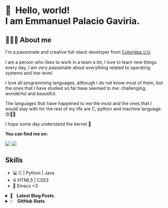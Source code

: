 👋 &nbsp;Hello, world! <br/> I am Emmanuel Palacio Gaviria.
======
##  👨🏻‍💻  About me

I'm a passionate and creative full-stack developer from [Colombia 🇨🇴](https://www.google.com/maps/place/Colombia/@4,-72z/) 

I am a person who likes to work in a team a lot, I love to learn new things every day, I am very passionate about everything related to operating systems and low-level.

I love all programming languages, although I do not know most of them, but the ones that I have studied so far have seemed to me: challenging, wonderful and beautiful.

The languages that have happened to me the most and the ones that I would stay with for the rest of my life are C, python and machine language. 😍🥰🧡

I hope some day understand the kernel 🧠

**You can find me on:**

[<img src="https://img.shields.io/badge/twitter-%231DA1F2.svg?&style=for-the-badge&logo=twitter&logoColor=white"/>](https://twitter.com/Emmanue17280546)
[<img src="https://img.shields.io/badge/linkedin-%230077B5.svg?&style=for-the-badge&logo=linkedin&logoColor=white"/>](https://www.linkedin.com/in/emmanuel-palacio/)

## Skills

* 💻  C | Python | Java
* 🌐  HTML5 | CSS3
* 🔧  Emacs <3

<details>
	<summary>📝&nbsp;&nbsp;&nbsp;<b>Latest Blog Posts</b></summary>
	<br/>
	<ul>
		<li>
			<a href="https://www.linkedin.com/pulse/mi-primer-printf-totalmente-recursivo-emmanuel-palacio-gaviria/">Mi primer printf totalmente recursivo
</a>
		</li>
		<li>
			<a href="https://www.linkedin.com/pulse/lenguaje-de-programaci%C3%B3n-go-el-c-del-siglo-xxi-palacio-gaviria/">Lenguaje de programación Go el C del siglo XXI.</a>
		</li>
		<li>
			<a href="https://www.linkedin.com/pulse/argumentos-de-la-l%C3%ADnea-comandos-command-line-emmanuel-palacio-gaviria/">Ejercicios con el lenguaje de programación Go. (Command-Line Arguments).</a>
		</li>
		<li>
			<a href="https://www.linkedin.com/pulse/everything-you-need-know-pointers-part-1-emmanuel-palacio-gaviria/">Everything you need to know about pointers. Part 1</a>
		</li>
    <li>
			<a href="https://www.linkedin.com/pulse/recursion-emmanuel-palacio-gaviria/">Recursion</a>
		</li>
		<li>
			<a href="https://www.linkedin.com/in/emmanuel-palacio/"><i>More…</i></a>
		</li>
	</ul>
</details>

<details>
	<summary>✨&nbsp;&nbsp;&nbsp;<b>GitHub Stats</b></summary>
	<br/>
	<img src="https://jf-gh-stats.vercel.app/api?username=epg01&show_icons=true&count_private=true&title_color=afc2ef&icon_color=afc2ef&theme=react" alt="GitHub Stats" align="top"/>
	<img src="https://jf-gh-stats.vercel.app/api/top-langs/?username=epg01&layout=compact&hide=java&title_color=afc2ef&icon_color=afc2ef&theme=react" alt="GitHub Top Languages" align="top"/>
</details>
